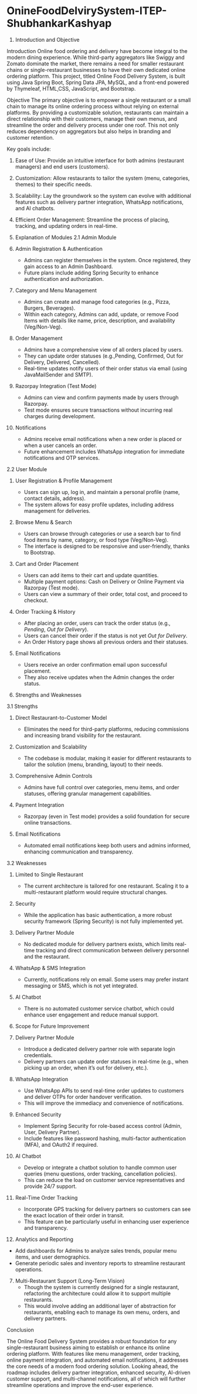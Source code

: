 # OnineFoodDelvirySystem-ITEP-ShubhankarKashyap

1. Introduction and Objective

Introduction
Online food ordering and delivery have become integral to the modern dining experience. While third-party aggregators like Swiggy and Zomato dominate the market, there remains a need for smaller restaurant chains or single-restaurant businesses to have their own dedicated online ordering platform. This project, titled Online Food Delivery System, is built using Java Spring Boot, Spring Data JPA, MySQL, and a front-end powered by Thymeleaf, HTML,CSS, JavaScript, and Bootstrap.

Objective
The primary objective is to empower a single restaurant or a small chain to manage its online ordering process without relying on external platforms. By providing a customizable solution, restaurants can maintain a direct relationship with their customers, manage their own menus, and streamline the order and delivery process under one roof. This not only reduces dependency on aggregators but also helps in branding and customer retention.

Key goals include:  
1. Ease of Use: Provide an intuitive interface for both admins (restaurant managers) and end users (customers).  
2. Customization: Allow restaurants to tailor the system (menu, categories, themes) to their specific needs.  
3. Scalability: Lay the groundwork so the system can evolve with additional features such as delivery partner integration, WhatsApp notifications, and AI chatbots.  
4. Efficient Order Management: Streamline the process of placing, tracking, and updating orders in real-time.  

2. Explanation of Modules
2.1 Admin Module

1. Admin Registration & Authentication  
   - Admins can register themselves in the system. Once registered, they gain access to an Admin Dashboard.  
   - Future plans include adding Spring Security to enhance authentication and authorization.

2. Category and Menu Management  
   - Admins can create and manage food categories (e.g., Pizza, Burgers, Beverages).  
   - Within each category, Admins can add, update, or remove Food Items with details like name, price, description, and availability (Veg/Non-Veg).

3. Order Management 
   - Admins have a comprehensive view of all orders placed by users.  
   - They can update order statuses (e.g.,Pending, Confirmed, Out for Delivery, Delivered, Cancelled).  
   - Real-time updates notify users of their order status via email (using JavaMailSender and SMTP).

4. Razorpay Integration (Test Mode)
   - Admins can view and confirm payments made by users through Razorpay.  
   - Test mode ensures secure transactions without incurring real charges during development.

5. Notifications  
   - Admins receive email notifications when a new order is placed or when a user cancels an order.  
   - Future enhancement includes WhatsApp integration for immediate notifications and OTP services.

2.2 User Module

1. User Registration & Profile Management
   - Users can sign up, log in, and maintain a personal profile (name, contact details, address).  
   - The system allows for easy profile updates, including address management for deliveries.

2. Browse Menu & Search
   - Users can browse through categories or use a search bar to find food items by name, category, or food type (Veg/Non-Veg).  
   - The interface is designed to be responsive and user-friendly, thanks to Bootstrap.

3. Cart and Order Placement
   - Users can add items to their cart and update quantities.  
   - Multiple payment options: Cash on Delivery or Online Payment via Razorpay (Test mode).  
   - Users can view a summary of their order, total cost, and proceed to checkout.

4. Order Tracking & History  
   - After placing an order, users can track the order status (e.g., *Pending*, *Out for Delivery*).  
   - Users can cancel their order if the status is not yet *Out for Delivery*.  
   - An Order History page shows all previous orders and their statuses.

5. Email Notifications 
   - Users receive an order confirmation email upon successful placement.  
   - They also receive updates when the Admin changes the order status.

3. Strengths and Weaknesses

3.1 Strengths

1. Direct Restaurant-to-Customer Model  
   - Eliminates the need for third-party platforms, reducing commissions and increasing brand visibility for the restaurant.

2. Customization and Scalability 
   - The codebase is modular, making it easier for different restaurants to tailor the solution (menu, branding, layout) to their needs.

3. Comprehensive Admin Controls 
   - Admins have full control over categories, menu items, and order statuses, offering granular management capabilities.

4. Payment Integration  
   - Razorpay (even in Test mode) provides a solid foundation for secure online transactions.

5. Email Notifications
   - Automated email notifications keep both users and admins informed, enhancing communication and transparency.

3.2 Weaknesses

1. Limited to Single Restaurant
   - The current architecture is tailored for one restaurant. Scaling it to a multi-restaurant platform would require structural changes.

2. Security
   - While the application has basic authentication, a more robust security framework (Spring Security) is not fully implemented yet.

3. Delivery Partner Module  
   - No dedicated module for delivery partners exists, which limits real-time tracking and direct communication between delivery personnel and the restaurant.

4. WhatsApp & SMS Integration
   - Currently, notifications rely on email. Some users may prefer instant messaging or SMS, which is not yet integrated.

5. AI Chatbot 
   - There is no automated customer service chatbot, which could enhance user engagement and reduce manual support.


4. Scope for Future Improvement

1. Delivery Partner Module 
   - Introduce a dedicated delivery partner role with separate login credentials.  
   - Delivery partners can update order statuses in real-time (e.g., when picking up an order, when it’s out for delivery, etc.).

2. WhatsApp Integration  
   - Use WhatsApp APIs to send real-time order updates to customers and deliver OTPs for order handover verification.  
   - This will improve the immediacy and convenience of notifications.

3. Enhanced Security  
   - Implement Spring Security for role-based access control (Admin, User, Delivery Partner).  
   - Include features like password hashing, multi-factor authentication (MFA), and OAuth2 if required.

4. AI Chatbot
   - Develop or integrate a chatbot solution to handle common user queries (menu questions, order tracking, cancellation policies).  
   - This can reduce the load on customer service representatives and provide 24/7 support.

5. Real-Time Order Tracking  
   - Incorporate GPS tracking for delivery partners so customers can see the exact location of their order in transit.  
   - This feature can be particularly useful in enhancing user experience and transparency.

6.  Analytics and Reporting  
   - Add dashboards for Admins to analyze sales trends, popular menu items, and user demographics.  
   - Generate periodic sales and inventory reports to streamline restaurant operations.

7. Multi-Restaurant Support (Long-Term Vision)  
   - Though the system is currently designed for a single restaurant, refactoring the architecture could allow it to support multiple restaurants.  
   - This would involve adding an additional layer of abstraction for restaurants, enabling each to manage its own menu, orders, and delivery partners.

 Conclusion

The Online Food Delivery System provides a robust foundation for any single-restaurant business aiming to establish or enhance its online ordering platform. With features like menu management, order tracking, online payment integration, and automated email notifications, it addresses the core needs of a modern food ordering solution. Looking ahead, the roadmap includes delivery partner integration, enhanced security, AI-driven customer support, and multi-channel notifications, all of which will further streamline operations and improve the end-user experience.
